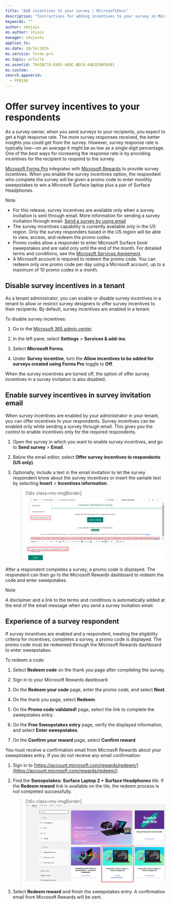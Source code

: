 ```yaml
---
title: "Add incentives to your survey | MicrosoftDocs"
description: "Instructions for adding incentives to your survey in Microsoft Forms Pro"
keywords: ""
author: sbmjais
ms.author: shjais
manager: shujoshi
applies_to: 
ms.date: 10/16/2019
ms.service: forms-pro
ms.topic: article
ms.assetid: 7941BC7A-EAD5-460C-BDCA-A4B1E9BFB401
ms.custom: 
search.appverid:
  - FPR160
---
```


# Offer survey incentives to your respondents

As a survey owner, when you send surveys to your recipients, you expect to get a high response rate. The more survey responses received, the better insights you could get from the survey. However, survey response rate is typically low—on an average it might be as low as a single digit percentage. One of the best ways for increasing the response rate is by providing incentives for the recipient to respond to the survey.

[Microsoft Forms Pro](https://formspro.microsoft.com) integrates with [Microsoft Rewards](https://www.microsoft.com/rewards) to provide survey incentives. When you enable the survey incentives option, the respondent who complete the survey will be given a promo code to enter monthly sweepstakes to win a Microsoft Surface laptop plus a pair of Surface Headphones.

> [!NOTE]
> - For this release, survey incentives are available only when a survey invitation is sent through email. More information for sending a survey invitation through email: [Send a survey by using email](send-survey-email.md)
> - The survey incentives capability is currently available only in the US region. Only the survey responders based in the US region will be able to view, access, and redeem the promo codes. 
> - Promo codes allow a responder to enter Microsoft Surface book sweepstakes and are valid only until the end of the month. For detailed terms and conditions, see the [Microsoft Services Agreement](https://go.microsoft.com/fwlink/p/?linkid=530144).
> - A Microsoft account is required to redeem the promo code. You can redeem only one promo code per day using a Microsoft account, up to a maximum of 10 promo codes in a month.

## Disable survey incentives in a tenant

As a tenant administrator, you can enable or disable survey incentives in a tenant to allow or restrict survey designers to offer survey incentives to their recipients. By default, survey incentives are enabled in a tenant.

To disable survey incentives:

1. Go to the [Microsoft 365 admin center](https://admin.microsoft.com/).

2. In the left pane, select **Settings** > **Services & add-ins**.

3. Select **Microsoft Forms**.

4. Under **Survey incentive**, turn the **Allow incentives to be added for surveys created using Forms Pro** toggle to **Off**.

When the survey incentives are turned off, the option of offer survey incentives in a survey invitation is also disabled.

## Enable survey incentives in survey invitation email

When survey incentives are enabled by your administrator in your tenant, you can offer incentives to your respondents. Survey incentives can be enabled only while sending a survey through email. This gives you the control to enable incentives only for the required respondents.

1. Open the survey in which you want to enable survey incentives, and go to **Send survey** &gt; **Email**.

2. Below the email editor, select **Offer survey incentives to respondents (US only)**.

3. Optionally, include a text in the email invitation to let the survey respondent know about the survey incentives or insert the sample text by selecting **Insert** > **Incentives information**. 

    > [!div class=mx-imgBorder]
    > ![Enable survey incentives](media/enable-survey-incentives.png "Enable survey incentives")

After a respondent completes a survey, a promo code is displayed. The respondent can then go to the Microsoft Rewards dashboard to redeem the code and enter sweepstakes.

> [!NOTE]
> A disclaimer and a link to the terms and conditions is automatically added at the end of the email message when you send a survey invitation email.

## Experience of a survey respondent

If survey incentives are enabled and a respondent, meeting the eligibility criteria for incentives, completes a survey, a promo code is displayed. The promo code must be redeemed through the Microsoft Rewards dashboard to enter sweepstakes.

To redeem a code:

1. Select **Redeem code** on the thank you page after completing the survey.

2. Sign in to your Microsoft Rewards dashboard.

3. On the **Redeem your code** page, enter the promo code, and select **Next**.

4. On the thank you page, select **Redeem**.

5. On the **Promo code validated!** page, select the link to complete the sweepstakes entry.

6. On the **Free Sweepstakes entry** page, verify the displayed information, and select **Enter sweepstakes**.

7. On the **Confirm your reward** page, select **Confirm reward**.

You must receive a confirmation email from Microsoft Rewards about your sweepstakes entry. If you do not receive any email confirmation:

1. Sign in to [https://account.microsoft.com/rewards/redeem/](https://account.microsoft.com/rewards/redeem/).

2. Find the **Sweepstakes: Surface Laptop 2 + Surface Headphones** tile. If the **Redeem reward** link is available on the tile, the redeem process is not completed successfully.

    > [!div class=mx-imgBorder]
    > ![Redeem reward](media/redeem-reward.png "Redeem reward")

3. Select **Redeem reward** and finish the sweepstakes entry. A confirmation email from Microsoft Rewards will be sent.


